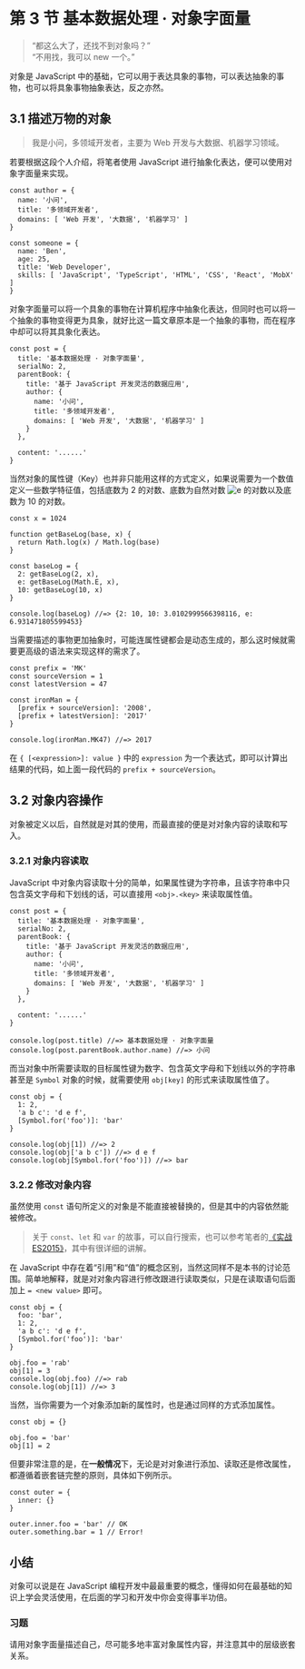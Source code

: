 
# 第 3 节 基本数据处理 · 对象字面量

> “都这么大了，还找不到对象吗？”  
> “不用找，我可以 new 一个。”

对象是 JavaScript 中的基础，它可以用于表达具象的事物，可以表达抽象的事物，也可以将具象事物抽象表达，反之亦然。

## 3.1 描述万物的对象

> 我是小问，多领域开发者，主要为 Web 开发与大数据、机器学习领域。

若要根据这段个人介绍，将笔者使用 JavaScript 进行抽象化表达，便可以使用对象字面量来实现。

```
const author = {
  name: '小问',
  title: '多领域开发者',
  domains: [ 'Web 开发', '大数据', '机器学习' ]
}

const someone = {
  name: 'Ben',
  age: 25,
  title: 'Web Developer',
  skills: [ 'JavaScript', 'TypeScript', 'HTML', 'CSS', 'React', 'MobX' ]
}

```

对象字面量可以将一个具象的事物在计算机程序中抽象化表达，但同时也可以将一个抽象的事物变得更为具象，就好比这一篇文章原本是一个抽象的事物，而在程序中却可以将其具象化表达。

```
const post = {
  title: '基本数据处理 · 对象字面量',
  serialNo: 2,
  parentBook: {
    title: '基于 JavaScript 开发灵活的数据应用',
    author: {
      name: '小问',
      title: '多领域开发者',
      domains: [ 'Web 开发', '大数据', '机器学习' ]
    }
  },
  
  content: '......'
}

```

当然对象的属性键（Key）也并非只能用这样的方式定义，如果说需要为一个数值定义一些数学特征值，包括底数为 2 的对数、底数为自然对数 ![e](https://juejin.im/equation?tex=e) 的对数以及底数为 10 的对数。

```
const x = 1024

function getBaseLog(base, x) {
  return Math.log(x) / Math.log(base)
}

const baseLog = {
  2: getBaseLog(2, x),
  e: getBaseLog(Math.E, x),
  10: getBaseLog(10, x)
}

console.log(baseLog) //=> {2: 10, 10: 3.0102999566398116, e: 6.931471805599453}

```

当需要描述的事物更加抽象时，可能连属性键都会是动态生成的，那么这时候就需要更高级的语法来实现这样的需求了。

```
const prefix = 'MK'
const sourceVersion = 1
const latestVersion = 47

const ironMan = {
  [prefix + sourceVersion]: '2008',
  [prefix + latestVersion]: '2017'
}

console.log(ironMan.MK47) //=> 2017

```

在 `{ [<expression>]: value }` 中的 `expression` 为一个表达式，即可以计算出结果的代码，如上面一段代码的 `prefix + sourceVersion`。

## 3.2 对象内容操作

对象被定义以后，自然就是对其的使用，而最直接的便是对对象内容的读取和写入。

### 3.2.1 对象内容读取

JavaScript 中对象内容读取十分的简单，如果属性键为字符串，且该字符串中只包含英文字母和下划线的话，可以直接用 `<obj>.<key>` 来读取属性值。

```
const post = {
  title: '基本数据处理 · 对象字面量',
  serialNo: 2,
  parentBook: {
    title: '基于 JavaScript 开发灵活的数据应用',
    author: {
      name: '小问',
      title: '多领域开发者',
      domains: [ 'Web 开发', '大数据', '机器学习' ]
    }
  },
  
  content: '......'
}

console.log(post.title) //=> 基本数据处理 · 对象字面量
console.log(post.parentBook.author.name) //=> 小问

```

而当对象中所需要读取的目标属性键为数字、包含英文字母和下划线以外的字符串甚至是 `Symbol` 对象的时候，就需要使用 `obj[key]` 的形式来读取属性值了。

```
const obj = {
  1: 2,
  'a b c': 'd e f',
  [Symbol.for('foo')]: 'bar'
}

console.log(obj[1]) //=> 2
console.log(obj['a b c']) //=> d e f
console.log(obj[Symbol.for('foo')]) //=> bar

```

### 3.2.2 修改对象内容

虽然使用 `const` 语句所定义的对象是不能直接被替换的，但是其中的内容依然能被修改。

> 关于 `const`、`let` 和 `var` 的故事，可以自行搜索，也可以参考笔者的[《实战 ES2015》](https://item.jd.com/11995765.html)，其中有很详细的讲解。

在 JavaScript 中存在着“引用”和“值”的概念区别，当然这同样不是本书的讨论范围。简单地解释，就是对对象内容进行修改跟进行读取类似，只是在读取语句后面加上 `= <new value>` 即可。

```
const obj = {
  foo: 'bar',
  1: 2,
  'a b c': 'd e f',
  [Symbol.for('foo')]: 'bar'
}

obj.foo = 'rab'
obj[1] = 3
console.log(obj.foo) //=> rab
console.log(obj[1]) //=> 3

```

当然，当你需要为一个对象添加新的属性时，也是通过同样的方式添加属性。

```
const obj = {}

obj.foo = 'bar'
obj[1] = 2

```

但要非常注意的是，在**一般情况**下，无论是对对象进行添加、读取还是修改属性，都遵循着嵌套链完整的原则，具体如下例所示。

```
const outer = {
  inner: {}
}

outer.inner.foo = 'bar' // OK
outer.something.bar = 1 // Error!

```

## 小结

对象可以说是在 JavaScript 编程开发中最最重要的概念，懂得如何在最基础的知识上学会灵活使用，在后面的学习和开发中你会变得事半功倍。

### 习题

请用对象字面量描述自己，尽可能多地丰富对象属性内容，并注意其中的层级嵌套关系。